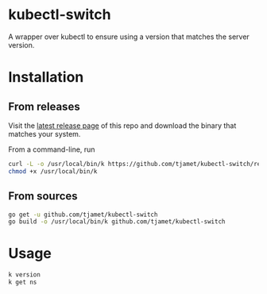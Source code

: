 # kubectl-switch

A wrapper over kubectl to ensure using a version that matches the server version.

# Installation

## From releases

Visit the [latest release page](https://github.com/tjamet/kubectl-switch/releases/latest) of this repo and download the binary that matches your system.

From a command-line, run

```bash
curl -L -o /usr/local/bin/k https://github.com/tjamet/kubectl-switch/releases/download/v1.0/kubectl-switch-$(uname -s | tr '[A-Z]' '[a-z]')-$(uname -m)
chmod +x /usr/local/bin/k
```

## From sources

```bash
go get -u github.com/tjamet/kubectl-switch
go build -o /usr/local/bin/k github.com/tjamet/kubectl-switch
```

# Usage

```bash
k version
k get ns
```
